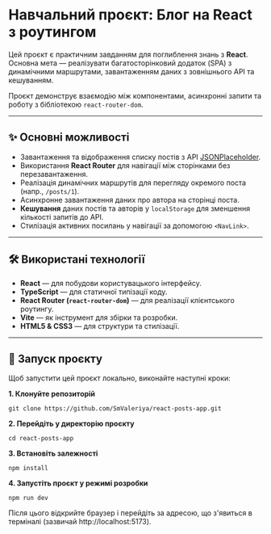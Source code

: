 # Навчальний проєкт: Блог на React з роутингом

Цей проєкт є практичним завданням для поглиблення знань з **React**. Основна мета — реалізувати багатосторінковий додаток (SPA) з динамічними маршрутами, завантаженням даних з зовнішнього API та кешуванням.

Проєкт демонструє взаємодію між компонентами, асинхронні запити та роботу з бібліотекою `react-router-dom`.

---

## ✨ Основні можливості

* Завантаження та відображення списку постів з API [JSONPlaceholder](https://jsonplaceholder.typicode.com/).
* Використання **React Router** для навігації між сторінками без перезавантаження.
* Реалізація динамічних маршрутів для перегляду окремого поста (напр., `/posts/1`).
* Асинхронне завантаження даних про автора на сторінці поста.
* **Кешування** даних постів та авторів у `localStorage` для зменшення кількості запитів до API.
* Стилізація активних посилань у навігації за допомогою `<NavLink>`.

---

## 🛠️ Використані технології

* **React** — для побудови користувацького інтерфейсу.
* **TypeScript** — для статичної типізації коду.
* **React Router (`react-router-dom`)** — для реалізації клієнтського роутингу.
* **Vite** — як інструмент для збірки та розробки.
* **HTML5 & CSS3** — для структури та стилізації.

---

## 🚀 Запуск проєкту

Щоб запустити цей проєкт локально, виконайте наступні кроки:

**1. Клонуйте репозиторій**

```
git clone https://github.com/SmValeriya/react-posts-app.git
```

**2. Перейдіть у директорію проєкту**

```
cd react-posts-app
```
**3. Встановіть залежності**

```
npm install
```
**4. Запустіть проєкт у режимі розробки**

```
npm run dev
```
Після цього відкрийте браузер і перейдіть за адресою, що з'явиться в терміналі (зазвичай http://localhost:5173).
